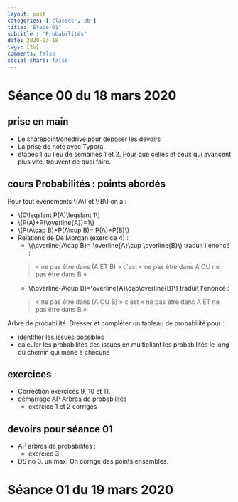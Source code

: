 ```yaml
---
layout: post 
categories: ['classes','2b']
title: "Étape 01"
subtitle : "Probabilités"
date: 2020-03-18
tags: [2b]
comments: false
social-share: false
---
```

# Séance 00 du 18 mars 2020

## prise en main
- Le sharepoint/onedrive pour déposer les devoirs
- La prise de note avec Typora.
- étapes 1 au lieu de semaines 1 et 2. Pour que celles et ceux qui avancent plus vite, trouvent de quoi faire.


## cours Probabilités : points abordés
Pour tout événements \\(A\\)  et \\(B\\) on a :
-   \\(0\leqslant P(A)\leqslant 1\\)
-   \\(P(A)+P(\overline{A})=1\\)
-   \\(P(A\cap B)+P(A\cup B)= P(A)+P(B)\\)
-   Relations de De Morgan (exercice 4) :
    -   \\(\overline{A\cap B}= \overline{A}\cup \overline{B}\\) traduit l'énoncé :  
	> &laquo;	ne pas être dans (A ET B) &raquo;	c'est &laquo;	ne pas être dans A OU ne pas être dans B &raquo;
    -   \\(\overline{A\cup B}=\overline{A}\cap\overline{B}\\)  traduit l'énoncé : 
	> &laquo;	ne pas être dans (A OU B) &raquo; c'est &laquo;	 ne pas être dans A ET ne pas être dans B &raquo;

Arbre de probabilité. Dresser et compléter un tableau de probabilité pour :
-   identifier les issues possibles
-   calculer les probabilités des issues en multipliant les probabilités le long du chemin qui mène à chacune

## exercices
- Correction exercices 9, 10 et 11.
- démarrage AP Arbres de probabilités
	- exercice 1 et 2 corrigés

## devoirs pour séance 01
- AP arbres de probabilités :
	- exercice 3
- DS no 3. un max. On corrige des points ensembles.

# Séance 01 du 19 mars 2020

